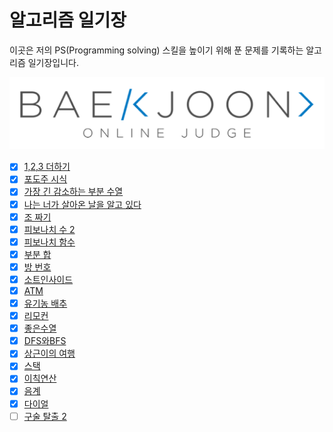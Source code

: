 # 알고리즘 일기장

이곳은 저의 PS(Programming solving) 스킬을 높이기 위해 푼 문제를 기록하는 알고리즘 일기장입니다.

![boj](./images/boj.png)

- [x] [1,2,3 더하기](https://www.acmicpc.net/problem/9095)
- [x] [포도주 시식](https://www.acmicpc.net/problem/2156)
- [x] [가장 긴 감소하는 부분 수열](https://www.acmicpc.net/problem/11722)
- [x] [나는 너가 살아온 날을 알고 있다](https://www.acmicpc.net/problem/2139)
- [x] [조 짜기](https://www.acmicpc.net/problem/2229)
- [x] [피보나치 수 2](https://www.acmicpc.net/problem/2748)
- [x] [피보나치 함수](https://www.acmicpc.net/problem/1003)
- [x] [부분 합](https://www.acmicpc.net/problem/1806)
- [x] [방 번호](https://www.acmicpc.net/problem/1475)
- [x] [소트인사이드](https://www.acmicpc.net/problem/1427)
- [x] [ATM](https://www.acmicpc.net/problem/11399)
- [x] [유기농 배추](https://www.acmicpc.net/problem/1012)
- [x] [리모컨](https://www.acmicpc.net/problem/1107)
- [x] [좋은수열](https://www.acmicpc.net/problem/2661)
- [x] [DFS와BFS](https://www.acmicpc.net/problem/1260)
- [x] [상근이의 여행](https://www.acmicpc.net/problem/9372)
- [x] [스택](https://www.acmicpc.net/problem/10828)
- [x] [이칙연산](https://www.acmicpc.net/problem/15726)
- [x] [음계](https://www.acmicpc.net/problem/2920)
- [x] [다이얼](https://www.acmicpc.net/problem/5622)
- [ ] [구술 탈출 2](https://www.acmicpc.net/problem/13460)
